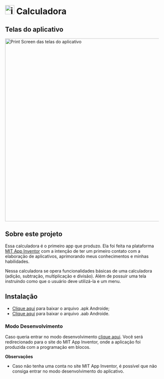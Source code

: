 # <img width = "30" alt = "icone do app Calculadora" src = "https://user-images.githubusercontent.com/105447558/170841253-f5621640-7bb0-4b25-97d2-2e2c267e0f1e.png">     Calculadora

## Telas do aplicativo
<img width = "600" alt = "Print Screen das telas do aplicativo" src = "https://user-images.githubusercontent.com/105447558/170772730-16dccae5-ca39-4317-8bc3-a82adb2f8077.png">  

## Sobre este projeto

Essa calculadora é o primeiro app que produzo. Ela foi feita na plataforma [MIT App Inventor](https://appinventor.mit.edu/) com a intenção de ter um primeiro contato com a elaboração de aplicativos, aprimorando meus conhecimentos e minhas habilidades.

Nessa calculadora se opera funcionalidades básicas de uma calculadora (adição, subtração, multiplicação e divisão). Além de possuir uma tela instruindo como que o usuário deve utilizá-la e um menu.

## Instalação

- [Clique aqui](https://drive.google.com/file/d/1xRC48C0lhjgRGUVMWUawkoleBihGIwbf/view?usp=sharing) para baixar o arquivo .apk Androide;
- [Clique aqui](https://drive.google.com/file/d/1CeWX3Mjj83c7mVZ4A7iKGQlJcjfb6-qV/view?usp=sharing) para baixar o arquivo .aab Androide.

### Modo Desenvolvimento

Caso queria entrar no modo desenvolvimento [clique aqui](http://ai2.appinventor.mit.edu/?ng=183613ef-a407-4f0a-878e-9a181858947d). Você será redirecionado para o site do MIT App Inventor, onde a aplicação foi produzida com a programação em blocos.

 **Observações**

- Caso não tenha uma conta no site MIT App Inventor, é possível que não consiga entrar no modo desenvolvimento do aplicativo.